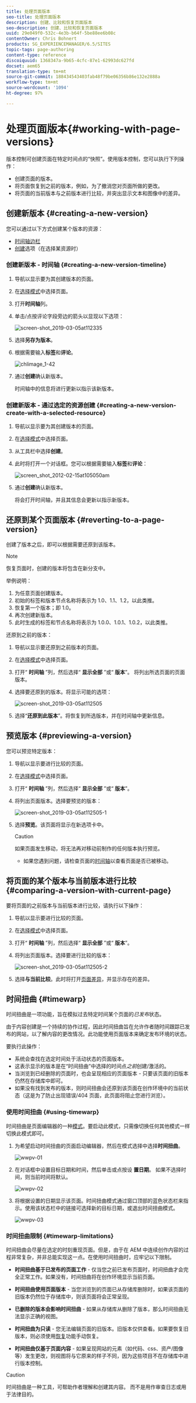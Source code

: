 ```yaml
---
title: 处理页面版本
seo-title: 处理页面版本
description: 创建、比较和恢复页面版本
seo-description: 创建、比较和恢复页面版本
uuid: 29e049f0-532c-4e3b-b64f-5be88ee6b08c
contentOwner: Chris Bohnert
products: SG_EXPERIENCEMANAGER/6.5/SITES
topic-tags: page-authoring
content-type: reference
discoiquuid: 1368347a-9b65-4cfc-87e1-62993dc627fd
docset: aem65
translation-type: tm+mt
source-git-commit: 188434543403fab48f79be06356b86e132e2888a
workflow-type: tm+mt
source-wordcount: '1094'
ht-degree: 97%

---
```



# 处理页面版本{#working-with-page-versions}

版本控制可创建页面在特定时间点的“快照”。使用版本控制，您可以执行下列操作：

* 创建页面的版本。
* 将页面恢复到之前的版本，例如，为了撤消您对页面所做的更改。
* 将页面的当前版本与之前版本进行比较，并突出显示文本和图像中的差异。

## 创建新版本  {#creating-a-new-version}

您可以通过以下方式创建某个版本的资源：

* [时间轴边栏](#creating-a-new-version-timeline)
* [创建](#creating-a-new-version-create-with-a-selected-resource)选项（在选择某资源时）

### 创建新版本 - 时间轴 {#creating-a-new-version-timeline}

1. 导航以显示要为其创建版本的页面。
1. 在[选择模式](/help/sites-authoring/basic-handling.md#viewing-and-selecting-resources)中选择页面。
1. 打开&#x200B;**时间轴**&#x200B;列。
1. 单击/点按评论字段旁边的箭头以显现以下选项：

   ![screen-shot_2019-03-05at112335](assets/screen-shot_2019-03-05at112335.png)

1. 选择&#x200B;**另存为版本**。
1. 根据需要输入&#x200B;**标签**&#x200B;和&#x200B;**评论**。

   ![chlimage_1-42](assets/chlimage_1-42.png)

1. 通过&#x200B;**创建**&#x200B;确认新版本。

   时间轴中的信息将进行更新以指示该新版本。

### 创建新版本 - 通过选定的资源创建 {#creating-a-new-version-create-with-a-selected-resource}

1. 导航以显示要为其创建版本的页面。
1. 在[选择模式](/help/sites-authoring/basic-handling.md#viewing-and-selecting-resources)中选择页面。
1. 从工具栏中选择&#x200B;**创建**。
1. 此时将打开一个对话框。您可以根据需要输入&#x200B;**标签**&#x200B;和&#x200B;**评论**：

   ![screen_shot_2012-02-15at105050am](assets/screen_shot_2012-02-15at105050am.png)

1. 通过&#x200B;**创建**&#x200B;确认新版本。

   将会打开时间轴，并且其信息会更新以指示新版本。

## 还原到某个页面版本 {#reverting-to-a-page-version}

创建了版本之后，即可以根据需要还原到该版本。

>[!NOTE]
>
>恢复页面时，创建的版本将包含在新分支中。
>
>举例说明：
>
>1. 为任意页面创建版本。
>1. 初始的标签和版本节点名称将表示为 1.0、1.1、1.2，以此类推。
>1. 恢复第一个版本；即 1.0。
>1. 再次创建新版本。
>1. 此时生成的标签和节点名称将表示为 1.0.0、1.0.1、1.0.2，以此类推。

>



还原到之前的版本：

1. 导航以显示要还原到之前版本的页面。
1. 在[选择模式](/help/sites-authoring/basic-handling.md#viewing-and-selecting-resources)中选择页面。
1. 打开“ **时间轴** ”列，然后选择“ **显示全部** ”或“ **版本**”。 将列出所选页面的页面版本。
1. 选择要还原到的版本。将显示可能的选项：

   ![screen-shot_2019-03-05at112505](assets/screen-shot_2019-03-05at112505.png)

1. 选择“**还原到此版本**”。将恢复到所选版本，并在时间轴中更新信息。

## 预览版本  {#previewing-a-version}

您可以预览特定版本：

1. 导航以显示要进行比较的页面。
1. 在[选择模式](/help/sites-authoring/basic-handling.md#viewing-and-selecting-resources)中选择页面。
1. 打开“ **时间轴** ”列，然后选择“ **显示全部** ”或“ **版本**”。
1. 将列出页面版本。选择要预览的版本：

   ![screen-shot_2019-03-05at112505-1](assets/screen-shot_2019-03-05at112505-1.png)

1. 选择&#x200B;**预览**。该页面将显示在新选项卡中。

   >[!CAUTION]
   >
   >如果页面发生移动，将无法再对移动前制作的任何版本执行预览。
   >
   >* 如果您遇到问题，请检查页面的[时间轴](/help/sites-authoring/basic-handling.md#timeline)以查看页面是否已被移动。


## 将页面的某个版本与当前版本进行比较 {#comparing-a-version-with-current-page}

要将页面的之前版本与当前版本进行比较，请执行以下操作：

1. 导航以显示要进行比较的页面。
1. 在[选择模式](/help/sites-authoring/basic-handling.md#viewing-and-selecting-resources)中选择页面。
1. 打开“ **时间轴** ”列，然后选择“ **显示全部** ”或“ **版本**”。
1. 将列出页面版本。选择要进行比较的版本：

   ![screen-shot_2019-03-05at112505-2](assets/screen-shot_2019-03-05at112505-2.png)

1. 选择&#x200B;**与当前比较**。此时将打开[页面差异](/help/sites-authoring/page-diff.md)，并显示存在的差异。

## 时间扭曲  {#timewarp}

时间扭曲是一项功能，旨在模拟过去特定时间某个页面的&#x200B;*已发布*&#x200B;状态。

由于内容创建是一个持续的协作过程，因此时间扭曲旨在允许作者随时间跟踪已发布的网站，以了解内容的更改情况。此功能使用页面版本来确定发布环境的状态。

要执行此操作：

* 系统会查找在选定时间处于活动状态的页面版本。
* 这表示显示的版本是在“时间扭曲”中选择的时间点&#x200B;*之前*&#x200B;创建/激活的。
* 当浏览到已经删除的页面时，也会呈现相应的页面版本 - 只要该页面的旧版本仍然在存储库中即可。
* 如果没有找到发布的版本，则时间扭曲会还原到该页面在创作环境中的当前状态（这是为了防止出现错误/404 页面，此页面将阻止您进行浏览）。

### 使用时间扭曲 {#using-timewarp}

时间扭曲是页面编辑器的一种[模式](/help/sites-authoring/author-environment-tools.md#page-modes)。要启动此模式，只需像切换任何其他模式一样切换此模式即可。

1. 为希望启动时间扭曲的页面启动编辑器，然后在模式选择中选择&#x200B;**时间扭曲**。

   ![wwpv-01](assets/wwpv-01.png)

1. 在对话框中设置目标日期和时间，然后单击或点按设 **置日期**。 如果不选择时间，则当前时间将默认。

   ![wwpv-02](assets/wwpv-02.png)

1. 将根据设置的日期显示该页面。时间扭曲模式通过窗口顶部的蓝色状态栏来指示。使用该状态栏中的链接可选择新的目标日期，或退出时间扭曲模式。

   ![wwpv-03](assets/wwpv-03.png)

### 时间扭曲限制 {#timewarp-limitations}

时间扭曲会尽量在选定的时刻重现页面。但是，由于在 AEM 中连续创作内容的过程非常复杂，并非总能实现这一点。在使用时间扭曲时，应牢记以下限制。

* **时间扭曲基于已发布的页面工作** - 仅当您之前已发布页面时，时间扭曲才会完全正常工作。如果没有，时间扭曲将在创作环境显示当前页面。
* **时间扭曲使用页面版本** - 当您浏览到的页面已从存储库删除时，如果该页面的旧版本仍然位于存储库中，则该页面将会正常呈现。
* **已删除的版本会影响时间扭曲** - 如果从存储库从删除了版本，那么时间扭曲无法显示正确的视图。

* **时间扭曲为只读** - 您无法编辑页面的旧版本。旧版本仅供查看。如果要恢复旧版本，则必须使用[恢复](#reverting-to-a-page-version)功能手动恢复。

* **时间扭曲仅基于页面内容** - 如果呈现网站的元素（如代码、css、资产/图像等）发生更改，则视图将与它原来的样子不同，因为这些项目不在存储库中进行版本控制。

>[!CAUTION]
>
>时间扭曲是一种工具，可帮助作者理解和创建其内容。 而不是用作审查日志或用于法律目的。
